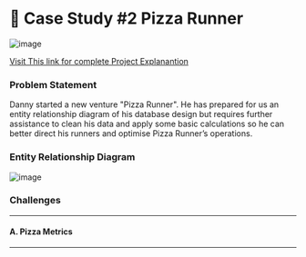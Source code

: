 # 🍕 Case Study #2 Pizza Runner 

![image](https://github.com/ishankcode/8-Weeks-SQL-Challenges/assets/66678343/8584a4b2-253b-4bec-8e4d-4efa8ba72372)

[Visit This link for complete Project Explanantion](https://8weeksqlchallenge.com/case-study-2/)

### Problem Statement
Danny started a new venture "Pizza Runner". He has prepared for us an entity relationship diagram of his database design but requires further assistance to clean his data and apply some basic calculations so he can better direct his runners and optimise Pizza Runner’s operations.

### Entity Relationship Diagram
![image](https://github.com/ishankcode/8-Weeks-SQL-Challenges/assets/66678343/23ac028d-5936-4085-9303-eb771fe8d6ff)

### Challenges
----
#### A. Pizza Metrics

----


